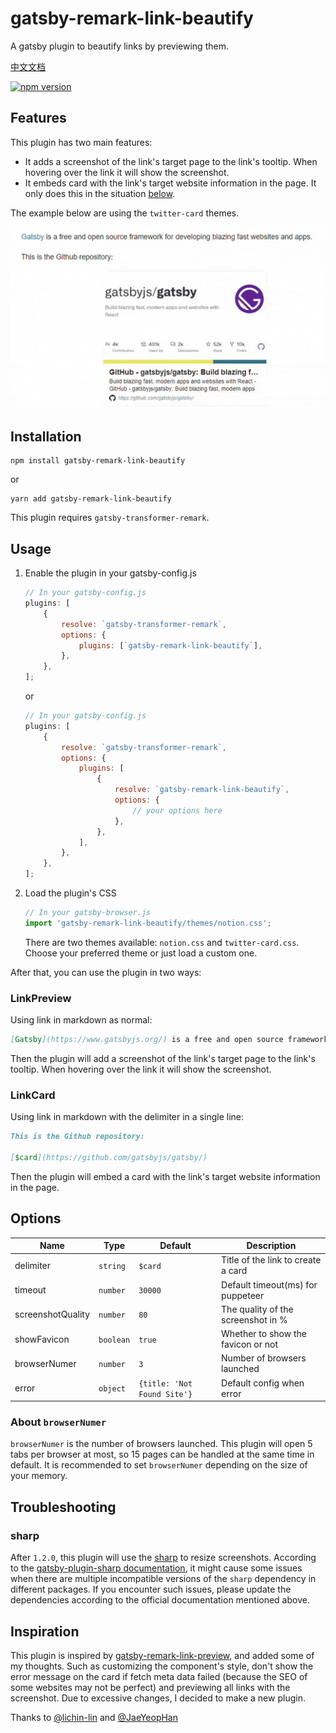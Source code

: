 # gatsby-remark-link-beautify

A gatsby plugin to beautify links by previewing them.

[中文文档](https://github.com/Talaxy009/gatsby-remark-link-beautify/blob/main/README-zh.md)

[![npm version](https://badge.fury.io/js/gatsby-remark-link-beautify.svg)](https://badge.fury.io/js/gatsby-remark-link-beautify)

## Features

This plugin has two main features:

- It adds a screenshot of the link's target page to the link's tooltip. When hovering over the link it will show the screenshot.
- It embeds card with the link's target website information in the page. It only does this in the situation [below](#LinkCard).

The example below are using the `twitter-card` themes.

![example](https://github.com/Talaxy009/gatsby-remark-link-beautify/raw/main/assets/example.gif)

## Installation

```shell
npm install gatsby-remark-link-beautify
```

or

```shell
yarn add gatsby-remark-link-beautify
```

This plugin requires `gatsby-transformer-remark`.

## Usage

1. Enable the plugin in your gatsby-config.js

    ```js
    // In your gatsby-config.js
    plugins: [
        {
            resolve: `gatsby-transformer-remark`,
            options: {
                plugins: [`gatsby-remark-link-beautify`],
            },
        },
    ];
    ```

    or

    ```js
    // In your gatsby-config.js
    plugins: [
        {
            resolve: `gatsby-transformer-remark`,
            options: {
                plugins: [
                    {
                        resolve: `gatsby-remark-link-beautify`,
                        options: {
                            // your options here
                        },
                    },
                ],
            },
        },
    ];
    ```

2. Load the plugin's CSS

    ```js
    // In your gatsby-browser.js
    import 'gatsby-remark-link-beautify/themes/notion.css';
    ```

    There are two themes available: `notion.css` and `twitter-card.css`. Choose your preferred theme or just load a custom one.

After that, you can use the plugin in two ways:

### LinkPreview

Using link in markdown as normal:

```md
[Gatsby](https://www.gatsbyjs.org/) is a free and open source framework for developing blazing fast websites and apps.
```

Then the plugin will add a screenshot of the link's target page to the link's tooltip. When hovering over the link it will show the screenshot.

### LinkCard

Using link in markdown with the delimiter in a single line:

```md
This is the Github repository:

[$card](https://github.com/gatsbyjs/gatsby/)
```

Then the plugin will embed a card with the link's target website information in the page.

## Options

| Name              | Type      | Default                     | Description                        |
| ----------------- | --------- | --------------------------- | ---------------------------------- |
| delimiter         | `string`  | `$card`                     | Title of the link to create a card |
| timeout           | `number`  | `30000`                     | Default timeout(ms) for puppeteer  |
| screenshotQuality | `number`  | `80`                        | The quality of the screenshot in % |
| showFavicon       | `boolean` | `true`                      | Whether to show the favicon or not |
| browserNumer      | `number`  | `3`                         | Number of browsers launched        |
| error             | `object`  | `{title: 'Not Found Site'}` | Default config when error          |

### About `browserNumer`

`browserNumer` is the number of browsers launched. This plugin will open 5 tabs per browser at most, so 15 pages can be handled at the same time in default. It is recommended to set `browserNumer` depending on the size of your memory.

## Troubleshooting

### sharp

After `1.2.0`, this plugin will use the [sharp](https://github.com/lovell/sharp) to resize screenshots. According to the [gatsby-plugin-sharp documentation](https://www.gatsbyjs.com/plugins/gatsby-plugin-sharp/#troubleshooting), it might cause some issues when there are multiple incompatible versions of the `sharp` dependency in different packages. If you encounter such issues, please update the dependencies according to the official documentation mentioned above.

## Inspiration

This plugin is inspired by [gatsby-remark-link-preview](https://github.com/lichin-lin/gatsby-remark-link-preview/), and added some of my thoughts. Such as customizing the component's style, don't show the error message on the card if fetch meta data failed (because the SEO of some websites may not be perfect) and previewing all links with the screenshot. Due to excessive changes, I decided to make a new plugin.

Thanks to [@lichin-lin](https://github.com/lichin-lin) and [@JaeYeopHan](https://github.com/JaeYeopHan)
